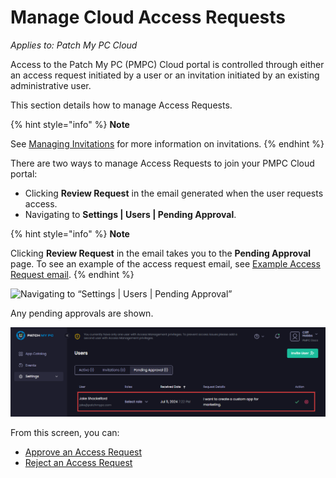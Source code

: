 # Manage Cloud Access Requests

_Applies to: Patch My PC Cloud_

Access to the Patch My PC (PMPC) Cloud portal is controlled through either an access request initiated by a user or an invitation initiated by an existing administrative user.

This section details how to manage Access Requests.

{% hint style="info" %}
**Note**

See [Managing Invitations](../manage-cloud-invitations/) for more information on invitations.
{% endhint %}

There are two ways to manage Access Requests to join your PMPC Cloud portal:

* Clicking **Review Request** in the email generated when the user requests access.
* Navigating to **Settings | Users | Pending Approval**.

{% hint style="info" %}
**Note**

Clicking **Review Request** in the email takes you to the **Pending Approval** page. To see an example of the access request email, see [Example Access Request email](../../../cloud-reference/cloud-email-reference/example-cloud-access-request-email.md).
{% endhint %}

![Navigating to “Settings | Users | Pending Approval”](/_images/image%20%28693%29.png "Navigating to \"Settings | Users | Pending Approval\"")

Any pending approvals are shown.

![List of Pending Approvals](/_images/image%20%28618%29.png "List of Pending Approvals")

From this screen, you can:

* [Approve an Access Request](approve-a-cloud-access-request.md)
* [Reject an Access Request](reject-a-cloud-access-request.md)
